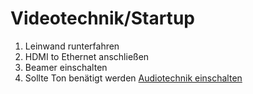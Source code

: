 # Videotechnik/Startup
1. Leinwand runterfahren
2. HDMI to Ethernet anschließen
3. Beamer einschalten
4. Sollte Ton benätigt werden [Audiotechnik einschalten](https://matthias-benjamin.github.io/St.Maria-Technik/anleitungen/audiotechnik/start)